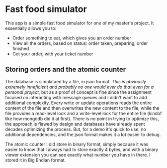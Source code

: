 # Fast food simulator

This app is a simple fast food simulator for one of my master's project. It essentially allows you to:

- Order something to eat, which gives you an order number
- View all the orders, based on status: order taken, preparing, order finished
- Get your order, with your ticket number

Storing orders and the atomic counter
-------------------------------------

The database is simulataed by a file, in json format. _This is obviously extremely inneficient and probably no one would ever do that even for a personal project_, but as a proof of concept is fine since the assignment focused on interacting with message queues and I didn't want to add additional complexity. Every write or update operations reads the entire content of the file and then overwrites the new content to the file, while the file provides a read-level lock and a write-level lock for the entire file (kindof like how mongodb did it at first). There is no point in trying to optimize this, the approach is flawed by design and databases have already spent decades optimizing the process. But, for a demo it's quick to use, no additional dependencies, and the json format makes it a lot easier to debug.

The atomic counter I did store in binary format, simply because it was easier to know that I always had to store exactly 4 bytes, and with a binary viewer extension you can see exactly what number you have in there. I stored it in Big Endian format.